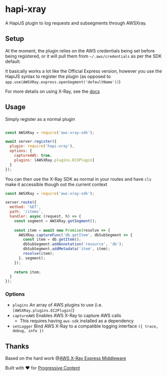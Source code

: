 # hapi-xray

A HapiJS plugin to log requests and subsegments through AWSXray.

## Setup

At the moment, the plugin relies on the AWS credentials being set before being registered, or it will pull them from 
`~/.aws/credentials` as per the SDK default.

It basically works a lot like the Official Express version, however you use the HapiJS syntax to register the plugin (as
opposed to `app.use(AWSXRay.express.openSegment('defaultName'))`)

For more details on using X-Ray, see the [docs](https://docs.aws.amazon.com/xray-sdk-for-nodejs/latest/reference)

## Usage

Simply register as a normal plugin

```js

const AWSXRay = require('aws-xray-sdk');

await server.register({
  plugin: require('hapi-xray'),
  options: {
    captureAWS: true,
    plugins: [AWSXRay.plugins.ECSPlugin]
  }
});
```

You can then use the X-Ray SDK as normal in your routes and have `cls` make it accessible though out the current context

```js
const AWSXRay = require('aws-xray-sdk');

server.route({
  method: 'GET',
  path: '/items',
  handler: async (request, h) => {
    const segment = AWSXRay.getSegment();
    
    const item = await new Promise(resolve => {
      AWSXRay.captureFunc('db.getItem', dbSubSegment => {
        const item = db.getItem();
        dbSubSegment.addAnnotation('resource', 'db');
        dbSubSegment.addMetadata('item', item);
        resolve(item);
      }, segment);
    });
    
    return item;
  }
});
```

### Options

- `plugins` An array of AWS plugins to use (i.e. `[AWSXRay.plugins.EC2Plugin]`)
- `captureAWS` Enables AWS X-Ray to capture AWS calls
  - This requires having `aws-sdk` installed as a dependency
- `setLogger` Bind AWS X-Ray to a compatible logging interface `({ trace, debug, info })`

## Thanks

Based on the hard work @[AWS X-Ray Express Middleware](https://github.com/aws/aws-xray-sdk-node/tree/master/packages/express)

Built with ♥︎ for [Progressive Content](https://www.progressivecontent.com/)
